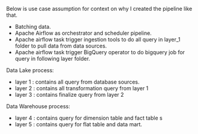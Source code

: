 Below is use case assumption for context on why I created the pipeline like that.
- Batching data.
- Apache Airflow as orchestrator and scheduler pipeline.
- Apache airflow task trigger ingestion tools to do all query in layer_1 folder to pull data from data sources.
- Apache airflow task trigger BigQuery operator to do bigquery job for query in following layer folder.

Data Lake process:
- layer 1 : contains all query from database sources.
- layer 2 : contains all transformation query from layer 1
- layer 3 : contains finalize query from layer 2

Data Warehouse process:
- layer 4 : contains query for dimension table and fact table s
- layer 5 : contains query for flat table and data mart.
